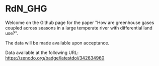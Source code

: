 # RdN_GHG

Welcome on the Github page for the paper "How are greenhouse gases coupled across seasons in a large temperate river with differential land use?".

The data will be made available upon acceptance.

Data available at the following URL: https://zenodo.org/badge/latestdoi/342634960
